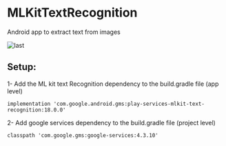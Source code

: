 # MLKitTextRecognition
Android app to extract text from images


![last](https://user-images.githubusercontent.com/88968854/170422961-a2dc9491-f530-4960-8a27-649ab527f90a.jpg)

## Setup:
  1- Add the ML kit text Recognition dependency to the build.gradle file (app level)
  
    implementation 'com.google.android.gms:play-services-mlkit-text-recognition:18.0.0'
    
  2- Add google services dependency to the build.gradle file (project level)
  
    classpath 'com.google.gms:google-services:4.3.10'











